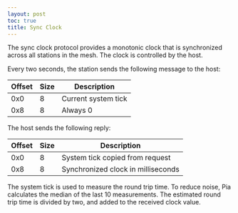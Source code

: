 ```yaml
---
layout: post
toc: true
title: Sync Clock
---
```


The sync clock protocol provides a monotonic clock that is synchronized across all stations in the mesh. The clock is controlled by the host.

Every two seconds, the station sends the following message to the host:

| Offset | Size | Description         |
|--------|------|---------------------|
| 0x0    | 8    | Current system tick |
| 0x8    | 8    | Always 0            |

The host sends the following reply:

| Offset | Size | Description                        |
|--------|------|------------------------------------|
| 0x0    | 8    | System tick copied from request    |
| 0x8    | 8    | Synchronized clock in milliseconds |

The system tick is used to measure the round trip time. To reduce noise, Pia calculates the median of the last 10 measurements. The estimated round trip time is divided by two, and added to the received clock value.
